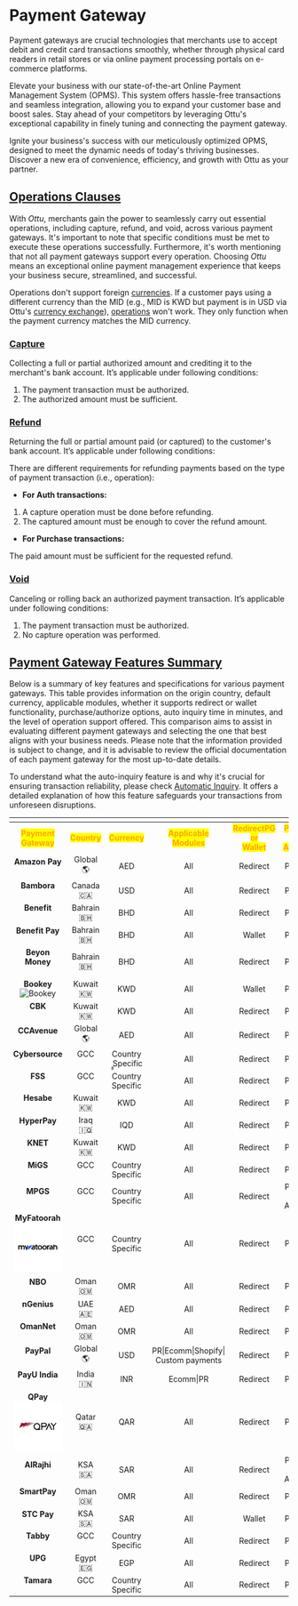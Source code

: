 # Payment Gateway

Payment gateways are crucial technologies that merchants use to accept debit and credit card transactions smoothly, whether through physical card readers in retail stores or via online payment processing portals on e-commerce platforms.

Elevate your business with our state-of-the-art Online Payment Management System (OPMS). This system offers hassle-free transactions and seamless integration, allowing you to expand your customer base and boost sales. Stay ahead of your competitors by leveraging Ottu's exceptional capability in finely tuning and connecting the payment gateway.

Ignite your business's success with our meticulously optimized OPMS, designed to meet the dynamic needs of today's thriving businesses. Discover a new era of convenience, efficiency, and growth with Ottu as your partner.

## [Operations Clauses](payment-gateway.md#operations-clauses)

With _Ottu_, merchants gain the power to seamlessly carry out essential operations, including capture, refund, and void, across various payment gateways. It's important to note that specific conditions must be met to execute these operations successfully. Furthermore, it's worth mentioning that not all payment gateways support every operation. Choosing _Ottu_ means an exceptional online payment management experience that keeps your business secure, streamlined, and successful. &#x20;

Operations don't support foreign [currencies](currencies.md). If a customer pays using a different currency than the MID (e.g., MID is KWD but payment is in USD via Ottu's [currency exchange](currencies.md#currency-exchanges)), [operations](../developer/operations.md#external-operations) won't work. They only function when the payment currency matches the MID currency.

### [Capture](payment-gateway.md#capture)

Collecting a full or partial authorized amount and crediting it to the merchant's bank account. It’s applicable under following conditions:

1. The payment transaction must be authorized.
2. The authorized amount must be sufficient.

### [Refund](payment-gateway.md#refund)

Returning the full or partial amount paid (or captured) to the customer's bank account. It’s applicable under following conditions:

There are different requirements for refunding payments based on the type of payment transaction (i.e., operation):

* **For Auth transactions:**

1. A capture operation must be done before refunding.
2. The captured amount must be enough to cover the refund amount.

* **For Purchase transactions:**

The paid amount must be sufficient for the requested refund.

### [Void](payment-gateway.md#void)

Canceling or rolling back an authorized payment transaction. It’s applicable under following conditions:

1. The payment transaction must be authorized.
2. No capture operation was performed.

## [Payment Gateway Features Summary](payment-gateway.md#payment-gateway-features-summary)

Below is a summary of key features and specifications for various payment gateways. This table provides information on the origin country, default currency, applicable modules, whether it supports redirect or wallet functionality, purchase/authorize options, auto inquiry time in minutes, and the level of operation support offered. This comparison aims to assist in evaluating different payment gateways and selecting the one that best aligns with your business needs. Please note that the information provided is subject to change, and it is advisable to review the official documentation of each payment gateway for the most up-to-date details.&#x20;

To understand what the auto-inquiry feature is and why it's crucial for ensuring transaction reliability, please check [Automatic Inquiry](../developer/payment-status-inquiry.md#automatic-inquiry). It offers a detailed explanation of how this feature safeguards your transactions from unforeseen disruptions.

<table data-header-hidden data-full-width="true"><thead><tr><th width="146" align="center"></th><th width="100" align="center"></th><th width="107" align="center"></th><th width="119" align="center"></th><th width="122" align="center"></th><th width="111" align="center"></th><th width="97" align="center"></th><th align="center"></th></tr></thead><tbody><tr><td align="center"><mark style="color:orange;"><strong>Payment Gateway</strong></mark></td><td align="center"> <mark style="color:orange;"><strong>Country</strong></mark></td><td align="center"> <mark style="color:orange;"><strong>Currency</strong></mark></td><td align="center"><mark style="color:orange;"><strong>Applicable Modules</strong></mark></td><td align="center"><mark style="color:orange;"><strong>RedirectPG</strong></mark> <br><mark style="color:orange;"><strong>or</strong></mark><br><mark style="color:orange;"><strong>Wallet</strong></mark></td><td align="center"><mark style="color:orange;"><strong>Purchase or Authorize</strong></mark></td><td align="center"><mark style="color:orange;"><strong>Auto Inquiry Minutes</strong></mark></td><td align="center"><mark style="color:orange;"><strong>Refund</strong></mark><br><mark style="color:orange;"><strong>Void</strong></mark><br><mark style="color:orange;"><strong>Capture</strong></mark></td></tr><tr><td align="center"><strong>Amazon Pay</strong><br><img src="../.gitbook/assets/5 (7).png" alt=""></td><td align="center">Global<br><span data-gb-custom-inline data-tag="emoji" data-code="1f30e">🌎</span></td><td align="center">AED</td><td align="center">All</td><td align="center">Redirect</td><td align="center">Purchase</td><td align="center">6</td><td align="center"><span data-gb-custom-inline data-tag="emoji" data-code="274c">❌</span></td></tr><tr><td align="center"><strong>Bambora</strong><br><img src="../.gitbook/assets/4 (1).png" alt=""></td><td align="center">Canada <span data-gb-custom-inline data-tag="emoji" data-code="1f1e8-1f1e6">🇨🇦</span></td><td align="center">USD</td><td align="center">All</td><td align="center">Redirect</td><td align="center">Purchase</td><td align="center">N/A</td><td align="center"><span data-gb-custom-inline data-tag="emoji" data-code="274c">❌</span></td></tr><tr><td align="center"><strong>Benefit</strong><br><img src="../.gitbook/assets/3 (1).png" alt=""></td><td align="center">Bahrain<br><span data-gb-custom-inline data-tag="emoji" data-code="1f1e7-1f1ed">🇧🇭</span></td><td align="center">BHD</td><td align="center">All</td><td align="center">Redirect</td><td align="center">Purchase</td><td align="center">8</td><td align="center">Refund</td></tr><tr><td align="center"><strong>Benefit Pay</strong><br><img src="../.gitbook/assets/1 (13).png" alt=""></td><td align="center">Bahrain<br><span data-gb-custom-inline data-tag="emoji" data-code="1f1e7-1f1ed">🇧🇭</span></td><td align="center">BHD</td><td align="center">All</td><td align="center">Wallet</td><td align="center">Purchase</td><td align="center">8</td><td align="center"><span data-gb-custom-inline data-tag="emoji" data-code="274c">❌</span></td></tr><tr><td align="center"><strong>Beyon Money</strong><br><img src="../.gitbook/assets/2 (1).png" alt=""></td><td align="center">Bahrain<br><span data-gb-custom-inline data-tag="emoji" data-code="1f1e7-1f1ed">🇧🇭</span></td><td align="center">BHD</td><td align="center">All</td><td align="center">Redirect</td><td align="center">Purchase</td><td align="center">28</td><td align="center">Refund</td></tr><tr><td align="center"><strong>Bookey</strong><br><img src="../.gitbook/assets/6 (11).png" alt="Bookey"></td><td align="center">Kuwait<br><span data-gb-custom-inline data-tag="emoji" data-code="1f1f0-1f1fc">🇰🇼</span></td><td align="center">KWD</td><td align="center">All</td><td align="center">Wallet</td><td align="center">Purchase</td><td align="center">8</td><td align="center"><span data-gb-custom-inline data-tag="emoji" data-code="274c">❌</span></td></tr><tr><td align="center"><strong>CBK</strong><br><img src="../.gitbook/assets/7 (7).png" alt=""></td><td align="center">Kuwait<br><span data-gb-custom-inline data-tag="emoji" data-code="1f1f0-1f1fc">🇰🇼</span></td><td align="center">KWD</td><td align="center">All</td><td align="center">Redirect</td><td align="center">Purchase</td><td align="center">8</td><td align="center"><span data-gb-custom-inline data-tag="emoji" data-code="274c">❌</span></td></tr><tr><td align="center"><strong>CCAvenue</strong><br><img src="../.gitbook/assets/8 (6).png" alt=""></td><td align="center">Global<br><span data-gb-custom-inline data-tag="emoji" data-code="1f30e">🌎</span></td><td align="center">AED</td><td align="center">All</td><td align="center">Redirect</td><td align="center">Purchase</td><td align="center">N/A</td><td align="center"><span data-gb-custom-inline data-tag="emoji" data-code="274c">❌</span></td></tr><tr><td align="center"><strong>Cybersource</strong><br><img src="../.gitbook/assets/9 (4).png" alt=""></td><td align="center">GCC<br><img src="../.gitbook/assets/image (31).png" alt="" data-size="line"></td><td align="center">Country ٍٍ Specific</td><td align="center">All</td><td align="center">Redirect</td><td align="center">Purchase</td><td align="center">N/A</td><td align="center">Refund</td></tr><tr><td align="center"><strong>FSS</strong><br><img src="../.gitbook/assets/10 (4).png" alt=""></td><td align="center">GCC<br><img src="../.gitbook/assets/image (32).png" alt="" data-size="line"></td><td align="center">Country Specific</td><td align="center">All</td><td align="center">Redirect</td><td align="center">Purchase</td><td align="center">8</td><td align="center">Refund</td></tr><tr><td align="center"><strong>Hesabe</strong><br><img src="../.gitbook/assets/11 (4).png" alt=""></td><td align="center">Kuwait<br><span data-gb-custom-inline data-tag="emoji" data-code="1f1f0-1f1fc">🇰🇼</span></td><td align="center">KWD</td><td align="center">All</td><td align="center">Redirect</td><td align="center">Purchase</td><td align="center">10</td><td align="center"><span data-gb-custom-inline data-tag="emoji" data-code="274c">❌</span></td></tr><tr><td align="center"><strong>HyperPay</strong><br><img src="../.gitbook/assets/image (43).png" alt=""></td><td align="center">Iraq<br><span data-gb-custom-inline data-tag="emoji" data-code="1f1ee-1f1f6">🇮🇶</span></td><td align="center">IQD</td><td align="center">All</td><td align="center">Redirect</td><td align="center">Purchase</td><td align="center">31</td><td align="center"><span data-gb-custom-inline data-tag="emoji" data-code="274c">❌</span></td></tr><tr><td align="center"><strong>KNET</strong><br><img src="../.gitbook/assets/13 (2).png" alt=""></td><td align="center">Kuwait<br><span data-gb-custom-inline data-tag="emoji" data-code="1f1f0-1f1fc">🇰🇼</span></td><td align="center">KWD</td><td align="center">All</td><td align="center">Redirect</td><td align="center">Purchase</td><td align="center">8</td><td align="center">Refund</td></tr><tr><td align="center"><strong>MiGS</strong><br><img src="../.gitbook/assets/14 (3).png" alt=""></td><td align="center">GCC<br><img src="../.gitbook/assets/image (33).png" alt="" data-size="line"><br></td><td align="center">Country Specific</td><td align="center">All</td><td align="center">Redirect</td><td align="center">Purchase</td><td align="center">N/A</td><td align="center"><span data-gb-custom-inline data-tag="emoji" data-code="274c">❌</span></td></tr><tr><td align="center"><strong>MPGS</strong><br><img src="../.gitbook/assets/14 (3).png" alt=""></td><td align="center">GCC<br><img src="../.gitbook/assets/image (34).png" alt="" data-size="line"></td><td align="center">Country Specific</td><td align="center">All</td><td align="center">Redirect</td><td align="center">Purchase &#x26; Authorize</td><td align="center">11</td><td align="center"><span data-gb-custom-inline data-tag="emoji" data-code="2714">✔️</span></td></tr><tr><td align="center"><strong>MyFatoorah</strong><br><img src="../.gitbook/assets/42.png" alt=""></td><td align="center">GCC<br><img src="../.gitbook/assets/image (35).png" alt="" data-size="line"></td><td align="center">Country Specific</td><td align="center">All</td><td align="center">Redirect</td><td align="center">Purchase</td><td align="center">8</td><td align="center">Refund</td></tr><tr><td align="center"><strong>NBO</strong><br><img src="../.gitbook/assets/16 (2).png" alt=""></td><td align="center">Oman<br><span data-gb-custom-inline data-tag="emoji" data-code="1f1f4-1f1f2">🇴🇲</span></td><td align="center">OMR</td><td align="center">All</td><td align="center">Redirect</td><td align="center">Purchase</td><td align="center">10</td><td align="center"><span data-gb-custom-inline data-tag="emoji" data-code="274c">❌</span></td></tr><tr><td align="center"><strong>nGenius</strong><br><img src="../.gitbook/assets/17.png" alt=""></td><td align="center">UAE<br><span data-gb-custom-inline data-tag="emoji" data-code="1f1e6-1f1ea">🇦🇪</span></td><td align="center">AED</td><td align="center">All</td><td align="center">Redirect</td><td align="center">Purchase</td><td align="center">8</td><td align="center">Refund</td></tr><tr><td align="center"><strong>OmanNet</strong><br><img src="../.gitbook/assets/18.png" alt=""></td><td align="center">Oman<br><span data-gb-custom-inline data-tag="emoji" data-code="1f1f4-1f1f2">🇴🇲</span></td><td align="center">OMR</td><td align="center">All</td><td align="center">Redirect</td><td align="center">Purchase</td><td align="center">8</td><td align="center"><span data-gb-custom-inline data-tag="emoji" data-code="274c">❌</span></td></tr><tr><td align="center"><strong>PayPal</strong><br><img src="../.gitbook/assets/19 (1).png" alt=""></td><td align="center">Global<br><span data-gb-custom-inline data-tag="emoji" data-code="1f30e">🌎</span></td><td align="center">USD</td><td align="center">PR|Ecomm|Shopify|<br>Custom payments</td><td align="center">Redirect</td><td align="center">Purchase</td><td align="center">N/A</td><td align="center"><span data-gb-custom-inline data-tag="emoji" data-code="274c">❌</span></td></tr><tr><td align="center"><strong>PayU India</strong><br><img src="../.gitbook/assets/20.png" alt=""></td><td align="center">India<br><span data-gb-custom-inline data-tag="emoji" data-code="1f1ee-1f1f3">🇮🇳</span></td><td align="center">INR</td><td align="center">Ecomm|PR</td><td align="center">Redirect</td><td align="center">Purchase</td><td align="center">15</td><td align="center">Refund</td></tr><tr><td align="center"><strong>QPay</strong><br><img src="../.gitbook/assets/43.png" alt=""></td><td align="center">Qatar<br><span data-gb-custom-inline data-tag="emoji" data-code="1f1f6-1f1e6">🇶🇦</span></td><td align="center">QAR</td><td align="center">All</td><td align="center">Redirect</td><td align="center">Purchase</td><td align="center">20</td><td align="center">Refund</td></tr><tr><td align="center"><strong>AlRajhi</strong><br><img src="../.gitbook/assets/21.png" alt=""></td><td align="center">KSA<br><span data-gb-custom-inline data-tag="emoji" data-code="1f1f8-1f1e6">🇸🇦</span></td><td align="center">SAR</td><td align="center">All</td><td align="center">Redirect</td><td align="center">Purchase &#x26; Authorize</td><td align="center">8</td><td align="center"><span data-gb-custom-inline data-tag="emoji" data-code="2714">✔️</span></td></tr><tr><td align="center"><strong>SmartPay</strong><br><img src="../.gitbook/assets/22.png" alt=""></td><td align="center">Oman<br><span data-gb-custom-inline data-tag="emoji" data-code="1f1f4-1f1f2">🇴🇲</span></td><td align="center">OMR</td><td align="center">All</td><td align="center">Redirect</td><td align="center">Purchase</td><td align="center">16</td><td align="center"><span data-gb-custom-inline data-tag="emoji" data-code="274c">❌</span></td></tr><tr><td align="center"><strong>STC Pay</strong><br><img src="../.gitbook/assets/23.png" alt=""></td><td align="center">KSA<br><span data-gb-custom-inline data-tag="emoji" data-code="1f1f8-1f1e6">🇸🇦</span></td><td align="center">SAR</td><td align="center">All</td><td align="center">Wallet</td><td align="center">Purchase</td><td align="center">8</td><td align="center">Refund</td></tr><tr><td align="center"><strong>Tabby</strong><br><img src="../.gitbook/assets/24.png" alt=""></td><td align="center">GCC<br><img src="../.gitbook/assets/image (36).png" alt="" data-size="line"><br></td><td align="center">Country Specific</td><td align="center">All</td><td align="center">Redirect</td><td align="center">Purchase</td><td align="center">30</td><td align="center">Refund</td></tr><tr><td align="center"><strong>UPG</strong><br><img src="../.gitbook/assets/25.png" alt=""></td><td align="center">Egypt<br><span data-gb-custom-inline data-tag="emoji" data-code="1f1ea-1f1ec">🇪🇬</span></td><td align="center">EGP</td><td align="center">All</td><td align="center">Redirect</td><td align="center">Purchase</td><td align="center">N/A</td><td align="center"><span data-gb-custom-inline data-tag="emoji" data-code="274c">❌</span></td></tr><tr><td align="center"><strong>Tamara</strong><br><img src="../.gitbook/assets/26.png" alt=""></td><td align="center">GCC<br><img src="../.gitbook/assets/image (37).png" alt="" data-size="line"></td><td align="center">Country Specific</td><td align="center">All</td><td align="center">Redirect</td><td align="center">Purchase</td><td align="center">8</td><td align="center">Refund</td></tr></tbody></table>
